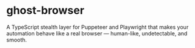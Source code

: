 # ghost-browser
A TypeScript stealth layer for Puppeteer and Playwright that makes your automation behave like a real browser — human-like, undetectable, and smooth.
